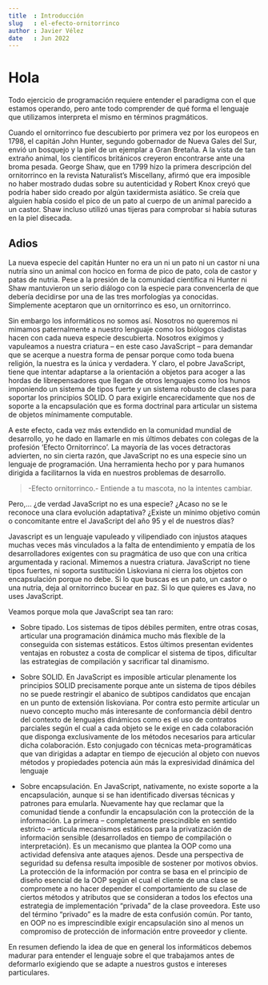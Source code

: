 ```yaml
---
title  : Introducción
slug   : el-efecto-ornitorrinco
author : Javier Vélez
date   : Jun 2022
---
```


# Hola

Todo ejercicio de programación requiere entender el paradigma con el que estamos operando, pero ante todo comprender de qué forma el lenguaje que utilizamos interpreta el mismo en términos pragmáticos.

Cuando el ornitorrinco fue descubierto por primera vez por los europeos en 1798, el capitán John Hunter, segundo gobernador de Nueva Gales del Sur, envió un bosquejo y la piel de un ejemplar a Gran Bretaña. A la vista de tan extraño animal, los científicos británicos creyeron encontrarse ante una broma pesada. George Shaw, que en 1799 hizo la primera descripción del ornitorrinco en la revista Naturalist’s Miscellany, afirmó que era imposible no haber mostrado dudas sobre su autenticidad y Robert Knox creyó que podría haber sido creado por algún taxidermista asiático. Se creía que alguien había cosido el pico de un pato al cuerpo de un animal parecido a un castor. Shaw incluso utilizó unas tijeras para comprobar si había suturas en la piel disecada.


## Adios

La nueva especie del capitán Hunter no era un ni un pato ni un castor ni una nutría sino un animal con hocico en forma de pico de pato, cola de castor y patas de nutria. Pese a la presión de la comunidad científica ni Hunter ni Shaw mantuvieron un serio diálogo con la especie para convencerla de que debería decidirse por una de las tres morfologías ya conocidas. Simplemente aceptaron que un ornitorrinco es eso, un ornitorrinco.

Sin embargo los informáticos no somos así. Nosotros no queremos ni mimamos paternalmente a nuestro lenguaje como los biólogos cladistas hacen con cada nueva especie descubierta. Nosotros exigimos y vapuleamos a nuestra criatura – en este caso JavaScript – para demandar que se acerque a nuestra forma de pensar porque como toda buena religión, la nuestra es la única y verdadera. Y claro, el pobre JavaScript, tiene que intentar adaptarse a la orientación a objetos para acoger a las hordas de librepensadores que llegan de otros lenguajes como los hunos imponiendo un sistema de tipos fuerte y un sistema robusto de clases para soportar los principios SOLID. O para exigirle encarecidamente que nos de soporte a la encapsulación que es forma doctrinal para articular un sistema de objetos mínimamente computable.

A este efecto, cada vez más extendido en la comunidad mundial de desarrollo, yo he dado en llamarle en mis últimos debates con colegas de la profesión ‘Efecto Ornitorrinco’. La mayoría de las voces detractoras advierten, no sin cierta razón, que JavaScript no es una especie sino un lenguaje de programación. Una herramienta hecho por y para humanos dirigida a facilitarnos la vida en nuestros problemas de desarrollo.

> -Efecto ornitorrinco.- Entiende a tu mascota, no la intentes cambiar.

Pero,… ¿de verdad JavaScript no es una especie? ¿Acaso no se le reconoce una clara evolución adaptativa? ¿Existe un mínimo objetivo común o concomitante entre el JavaScript del año 95 y el de nuestros días?

Javascript es un lenguaje vapuleado y vilipendiado con injustos ataques muchas veces más vinculados a la falta de entendimiento y empatía de los desarrolladores exigentes con su pragmática de uso que con una crítica argumentada y racional. Mimemos a nuestra criatura. JavaScript no tiene tipos fuertes, ni soporta sustitución Liskoviana ni cierra los objetos con encapsulación porque no debe. Si lo que buscas es un pato, un castor o una nutria, deja al ornitorrinco bucear en paz. Si lo que quieres es Java, no uses JavaScript.

Veamos porque mola que JavaScript sea tan raro:

- Sobre tipado. Los sistemas de tipos débiles permiten, entre otras cosas, articular una programación dinámica mucho más flexible de la conseguida con sistemas estáticos. Estos últimos presentan evidentes ventajas en robustez a costa de complicar el sistema de tipos, dificultar las estrategias de compilación y sacrificar tal dinamismo.

- Sobre SOLID. En JavaScript es imposible articular plenamente los principios SOLID precisamente porque ante un sistema de tipos débiles no se puede restringir el abanico de subtipos candidatos que encajan en un punto de extensión liskoviana. Por contra esto permite articular un nuevo concepto mucho más interesante de conformancia débil dentro del contexto de lenguajes dinámicos como es el uso de contratos parciales según el cual a cada objeto se le exige en cada colaboración que disponga exclusivamente de los métodos necesarios para articular dicha colaboración. Esto conjugado con técnicas meta-programáticas que van dirigidas a adaptar en tiempo de ejecución al objeto con nuevos métodos y propiedades potencia aún más la expresividad dinámica del lenguaje

- Sobre encapsulación. En JavaScript, nativamente, no existe soporte a la encapsulación, aunque si se han identificado diversas técnicas y patrones para emularla. Nuevamente hay que reclamar que la comunidad tiende a confundir la encapsulación con la protección de la información. La primera – completamente prescindible en sentido estricto – articula mecanismos estáticos para la privatización de información sensible (desarrollados en tiempo de compilación o interpretación). Es un mecanismo que plantea la OOP como una actividad defensiva ante ataques ajenos. Desde una perspectiva de seguridad su defensa resulta imposible de sostener por motivos obvios. La protección de la información por contra se basa en el principio de diseño esencial de la OOP según el cual el cliente de una clase se compromete a no hacer depender el comportamiento de su clase de ciertos métodos y atributos que se consideran a todos los efectos una estrategia de implementación “privada” de la clase proveedora. Este uso del término “privado” es la madre de esta confusión común. Por tanto, en OOP no es imprescindible exigir encapsulación sino al menos un compromiso de protección de información entre proveedor y cliente.

En resumen defiendo la idea de que en general los informáticos debemos madurar para entender el lenguaje sobre el que trabajamos antes de deformarlo exigiendo que se adapte a nuestros gustos e intereses particulares.
